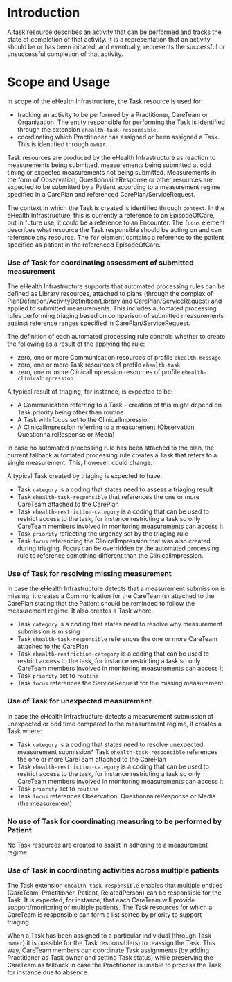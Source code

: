 # Introduction

A task resource describes an activity that can be performed and tracks the state of completion of that activity. It is a representation that an activity should be or has been initiated, and eventually, represents the successful or unsuccessful completion of that activity.

# Scope and Usage

In scope of the eHealth Infrastructure, the Task resource is used for:

* tracking an activity to be performed by a Practitioner, CareTeam or Organization. The entity responsible for performing the Task is identified through the extension `ehealth-task-responsible`.
* coordinating which Practitioner has assigned or been assigned a Task. This is identified through `owner`.

Task resources are produced by the eHealth Infrastructure as reaction to measurements being submitted, measurements being submitted at odd timing or expected measurements not being submitted. Measurements in the form of Observation, QuestionnaireResponse or other resources are expected to be submitted by a Patient according to a measurement regime specified in a CarePlan and referenced CarePlan/ServiceRequest.

The context in which the Task is created is identified through `context`. In the eHealth Infrastructure, this is currently a reference to an EpisodeOfCare, but in future use, it could be a reference to an Encounter. The `focus` element describes what resource the Task responsible should be acting on and can reference any resource. The `for` element contains a reference to the patient specified as patient in the referenced EpisodeOfCare.

### Use of Task for coordinating assessment of submitted measurement

The eHealth Infrastructure supports that automated processing rules can be defined as Library resources, attached to plans (through the complex of PlanDefinition/ActivityDefinition/Library and CarePlan/ServiceRequest) and applied to submitted measurements. This includes automated processing rules performing triaging based on comparison of submitted measurements against reference ranges specified in CarePlan/ServiceRequest.

The definition of each automated processing rule controls whether to create the following as a result of the applying the rule:

* zero, one or more Communication resources of profile `ehealth-message`
* zero, one or more Task resources of profile `ehealth-task`
* zero, one or more ClinicalImpression resources of profile `ehealth-clinicalimpression`

A typical result of triaging, for instance, is expected to be:
* A Communication referring to a Task - creation of this might depend on Task.priority being other than routine
* A Task with focus set to the ClinicalImpression
* A ClinicalImpression referring to a measurement (Observation, QuestionnaireResponse or Media)

In case no automated processing rule has been attached to the plan, the current fallback automated processing rule creates a Task that refers to a single measurement. This, however, could change.

 A typical Task created by triaging is expected to have:

* Task `category` is a coding that states need to assess a triaging result
* Task `ehealth-task-responsible` that references the one or more CareTeam attached to the CarePlan
* Task `ehealth-restriction-category` is a coding that can be used to restrict access to the task, for instance restricting a task so only CareTeam members involved in monitoring measurements can access it
* Task `priority` reflecting the urgency set by the triaging rule
* Task `focus` referencing the ClinicalImpression that was also created during triaging. Focus can be overridden by the automated processing rule to reference something different than the ClinicalImpression.

### Use of Task for resolving missing measurement

In case the eHealth Infrastructure detects that a measurement submission is missing, it creates a Communication for the CareTeam(s) attached to the CarePlan stating that the Patient should be reminded to follow the measurement regime. It also creates a Task where:

* Task `category` is a coding that states need to resolve why measurement submission is missing
* Task `ehealth-task-responsible` references the one or more CareTeam attached to the CarePlan
* Task `ehealth-restriction-category` is a coding that can be used to restrict access to the task, for instance restricting a task so only CareTeam members involved in monitoring measurements can access it
* Task `priority` set to `routine`
* Task `focus` references the ServiceRequest for the missing measurement

### Use of Task for unexpected measurement
In case the eHealth Infrastructure detects a measurement submission at unexpected or odd time compared to the measurement regime, it creates a Task where:

* Task `category` is a coding that states need to resolve unexpected measurement submission* Task `ehealth-task-responsible` references the one or more CareTeam attached to the CarePlan
* Task `ehealth-restriction-category` is a coding that can be used to restrict access to the task, for instance restricting a task so only CareTeam members involved in monitoring measurements can access it
* Task `priority` set to `routine`
* Task `focus` references Observation, QuestionnaireResponse or Media (the measurement)

### No use of Task for coordinating measuring to be performed by Patient

No Task resources are created to assist in adhering to a measurement regime.

### Use of Task in coordinating activities across multiple patients

The Task extension `ehealth-task-responsible` enables that multiple entities (CareTeam, Practitioner, Patient, RelatedPerson) can be responsible for the Task. It is expected, for instance, that each CareTeam will provide support/monitoring of multiple patients. The Task resources for which a CareTeam is responsible can form a list sorted by priority to support triaging.

When a Task has been assigned to a particular individual (through Task `owner`) it is possible for the Task responsible(s) to reassign the Task. This way, CareTeam members can coordinate Task assignments (by adding Practitioner as Task owner and setting Task status) while preserving the CareTeam as fallback in case the Practitioner is unable to process the Task, for instance due to absence.